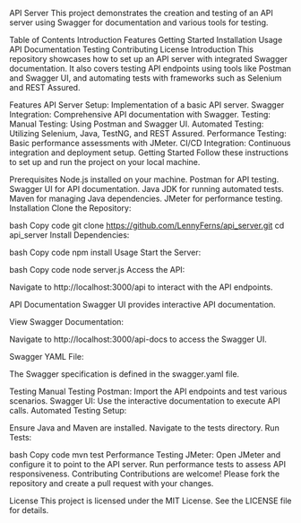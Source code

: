 API Server
This project demonstrates the creation and testing of an API server using Swagger for documentation and various tools for testing.

Table of Contents
Introduction
Features
Getting Started
Installation
Usage
API Documentation
Testing
Contributing
License
Introduction
This repository showcases how to set up an API server with integrated Swagger documentation. It also covers testing API endpoints using tools like Postman and Swagger UI, and automating tests with frameworks such as Selenium and REST Assured.

Features
API Server Setup: Implementation of a basic API server.
Swagger Integration: Comprehensive API documentation with Swagger.
Testing:
Manual Testing: Using Postman and Swagger UI.
Automated Testing: Utilizing Selenium, Java, TestNG, and REST Assured.
Performance Testing: Basic performance assessments with JMeter.
CI/CD Integration: Continuous integration and deployment setup.
Getting Started
Follow these instructions to set up and run the project on your local machine.

Prerequisites
Node.js installed on your machine.
Postman for API testing.
Swagger UI for API documentation.
Java JDK for running automated tests.
Maven for managing Java dependencies.
JMeter for performance testing.
Installation
Clone the Repository:

bash
Copy code
git clone https://github.com/LennyFerns/api_server.git
cd api_server
Install Dependencies:

bash
Copy code
npm install
Usage
Start the Server:

bash
Copy code
node server.js
Access the API:

Navigate to http://localhost:3000/api to interact with the API endpoints.

API Documentation
Swagger UI provides interactive API documentation.

View Swagger Documentation:

Navigate to http://localhost:3000/api-docs to access the Swagger UI.

Swagger YAML File:

The Swagger specification is defined in the swagger.yaml file.

Testing
Manual Testing
Postman: Import the API endpoints and test various scenarios.
Swagger UI: Use the interactive documentation to execute API calls.
Automated Testing
Setup:

Ensure Java and Maven are installed.
Navigate to the tests directory.
Run Tests:

bash
Copy code
mvn test
Performance Testing
JMeter:
Open JMeter and configure it to point to the API server.
Run performance tests to assess API responsiveness.
Contributing
Contributions are welcome! Please fork the repository and create a pull request with your changes.

License
This project is licensed under the MIT License. See the LICENSE file for details.

